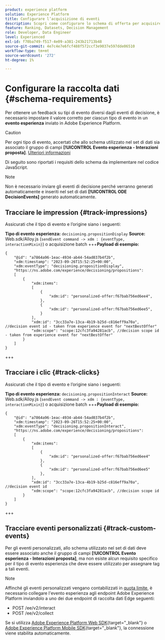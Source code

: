 ```yaml
---
product: experience platform
solution: Experience Platform
title: Configurare l’acquisizione di eventi
description: Scopri come configurare lo schema di offerta per acquisire gli eventi
feature: Ranking, Datasets, Decision Management
role: Developer, Data Engineer
level: Experienced
exl-id: f70ba749-f517-4e09-a381-243b21713b48
source-git-commit: 4e7c4e7e6fcf488f572ccf3e9037e597dde06510
workflow-type: tm+mt
source-wordcount: '272'
ht-degree: 1%

---
```


# Configurare la raccolta dati {#schema-requirements}

Per ottenere un feedback su tipi di evento diversi dagli eventi di decisione, è necessario impostare il valore corretto per ciascun tipo di evento in un **evento esperienza** inviato in Adobe Experience Platform.

>[!CAUTION]
>
>Per ogni tipo di evento, accertati che allo schema utilizzato nel set di dati sia associato il gruppo di campi **[!UICONTROL Evento esperienza - Interazioni proposta]**. [Ulteriori informazioni](create-dataset.md)

Di seguito sono riportati i requisiti dello schema da implementare nel codice JavaScript.

>[!NOTE]
>
>Non è necessario inviare gli eventi di decisione perché verranno generati automaticamente e inseriti nel set di dati **[!UICONTROL ODE DecisionEvents]**<!--to check--> generato automaticamente.

## Tracciare le impression {#track-impressions}

Assicurati che il tipo di evento e l’origine siano i seguenti:

**Tipo di evento esperienza:** `decisioning.propositionDisplay`
**Source:** Web.sdk/Alloy.js (`sendEvent command -> xdm : {eventType, interactionMixin}`) o acquisizione batch
+++**Payload di esempio:**

```
{
    "@id": "a7864a96-1eac-4934-ab44-54ad037b4f2b",
    "xdm:timestamp": "2023-09-26T15:52:25+00:00",
    "xdm:eventType": "decisioning.propositionDisplay",
    "https://ns.adobe.com/experience/decisioning/propositions":
    [
        {
            "xdm:items":
            [
                {
                    "xdm:id": "personalized-offer:f67bab756ed6ee4",
                },
                {
                    "xdm:id": "personalized-offer:f67bab756ed6ee5",
                }
            ],
            "xdm:id": "3cc33a7e-13ca-4b19-b25d-c816eff9a70a", //decision event id - taken from experience event for "nextBestOffer"
            "xdm:scope": "scope:12cfc3fa94281acb", //decision scope id - taken from experience event for "nextBestOffer"
        }
    ]
}
```

+++

## Tracciare i clic {#track-clicks}

Assicurati che il tipo di evento e l’origine siano i seguenti:

**Tipo di evento esperienza:** `decisioning.propositionInteract`
**Source:** Web.sdk/Alloy.js (`sendEvent command -> xdm : {eventType, interactionMixin}`) o acquisizione batch
+++**Payload di esempio:**

```
{
    "@id": "a7864a96-1eac-4934-ab44-54ad037b4f2b",
    "xdm:timestamp": "2023-09-26T15:52:25+00:00",
    "xdm:eventType": "decisioning.propositionInteract",
    "https://ns.adobe.com/experience/decisioning/propositions":
    [
        {
            "xdm:items":
            [
                {
                    "xdm:id": "personalized-offer:f67bab756ed6ee4"
                },
                {
                    "xdm:id": "personalized-offer:f67bab756ed6ee5"
                },
            ],
            "xdm:id": "3cc33a7e-13ca-4b19-b25d-c816eff9a70a", //decision event id
            "xdm:scope": "scope:12cfc3fa94281acb", //decision scope id
        }
    ]
}
```

+++

## Tracciare eventi personalizzati {#track-custom-events}

Per gli eventi personalizzati, allo schema utilizzato nel set di dati deve essere associato anche il gruppo di campi **[!UICONTROL Evento esperienza - Interazioni proposta]**, ma non esiste alcun requisito specifico per il tipo di evento esperienza che deve essere utilizzato per assegnare tag a tali eventi.

>[!NOTE]
>
>Affinché gli eventi personalizzati vengano contabilizzati in [quota limite](../offer-library/add-constraints.md#capping), è necessario collegare l&#39;evento esperienza agli endpoint Adobe Experience Platform inviandolo a uno dei due endpoint di raccolta dati Edge seguenti:
>
>* POST /ee/v2/interact
>* POST /ee/v2/collect
>
>Se si utilizza [Adobe Experience Platform Web SDK](https://experienceleague.adobe.com/docs/experience-platform/edge/home.html){target="_blank"} o [Adobe Experience Platform Mobile SDK](https://experienceleague.adobe.com/docs/platform-learn/data-collection/mobile-sdk/overview.html){target="_blank"}, la connessione viene stabilita automaticamente.
